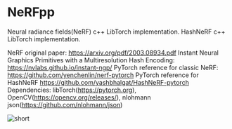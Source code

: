 # NeRFpp
Neural radiance fields(NeRF) c++ LibTorch implementation.
HashNeRF c++ LibTorch implementation.

NeRF original paper: https://arxiv.org/pdf/2003.08934.pdf
Instant Neural Graphics Primitives with a Multiresolution Hash Encoding: https://nvlabs.github.io/instant-ngp/
PyTorch reference for classic NeRF: https://github.com/yenchenlin/nerf-pytorch
PyTorch reference for HashNeRF https://github.com/yashbhalgat/HashNeRF-pytorch
Dependencies: libTorch(https://pytorch.org), OpenCV(https://opencv.org/releases/), nlohmann json(https://github.com/nlohmann/json)

![short](https://github.com/DeliriumV01D/NeRFpp/assets/46240032/b04924ed-c198-4da3-b699-756d4675018c)



